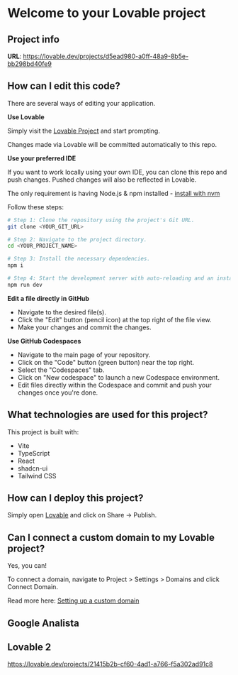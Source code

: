 # Welcome to your Lovable project

## Project info

**URL**: https://lovable.dev/projects/d5ead980-a0ff-48a9-8b5e-bb298bd40fe9

## How can I edit this code?

There are several ways of editing your application.

**Use Lovable**

Simply visit the [Lovable Project](https://lovable.dev/projects/d5ead980-a0ff-48a9-8b5e-bb298bd40fe9) and start prompting.

Changes made via Lovable will be committed automatically to this repo.

**Use your preferred IDE**

If you want to work locally using your own IDE, you can clone this repo and push changes. Pushed changes will also be reflected in Lovable.

The only requirement is having Node.js & npm installed - [install with nvm](https://github.com/nvm-sh/nvm#installing-and-updating)

Follow these steps:

```sh
# Step 1: Clone the repository using the project's Git URL.
git clone <YOUR_GIT_URL>

# Step 2: Navigate to the project directory.
cd <YOUR_PROJECT_NAME>

# Step 3: Install the necessary dependencies.
npm i

# Step 4: Start the development server with auto-reloading and an instant preview.
npm run dev
```

**Edit a file directly in GitHub**

- Navigate to the desired file(s).
- Click the "Edit" button (pencil icon) at the top right of the file view.
- Make your changes and commit the changes.

**Use GitHub Codespaces**

- Navigate to the main page of your repository.
- Click on the "Code" button (green button) near the top right.
- Select the "Codespaces" tab.
- Click on "New codespace" to launch a new Codespace environment.
- Edit files directly within the Codespace and commit and push your changes once you're done.

## What technologies are used for this project?

This project is built with:

- Vite
- TypeScript
- React
- shadcn-ui
- Tailwind CSS

## How can I deploy this project?

Simply open [Lovable](https://lovable.dev/projects/d5ead980-a0ff-48a9-8b5e-bb298bd40fe9) and click on Share -> Publish.

## Can I connect a custom domain to my Lovable project?

Yes, you can!

To connect a domain, navigate to Project > Settings > Domains and click Connect Domain.

Read more here: [Setting up a custom domain](https://docs.lovable.dev/features/custom-domain#custom-domain)

## Google Analista

<!-- Google tag (gtag.js) -->
<script async src="https://www.googletagmanager.com/gtag/js?id=G-Z7DQY3MXY5"></script>
<script>
  window.dataLayer = window.dataLayer || [];
  function gtag(){dataLayer.push(arguments);}
  gtag('js', new Date());

  gtag('config', 'G-Z7DQY3MXY5');
</script>

<!-- Google Tag Manager -->
<script>(function(w,d,s,l,i){w[l]=w[l]||[];w[l].push({'gtm.start':
new Date().getTime(),event:'gtm.js'});var f=d.getElementsByTagName(s)[0],
j=d.createElement(s),dl=l!='dataLayer'?'&l='+l:'';j.async=true;j.src=
'https://www.googletagmanager.com/gtm.js?id='+i+dl;f.parentNode.insertBefore(j,f);
})(window,document,'script','dataLayer','GTM-PVJ95HSJ');</script>
<!-- End Google Tag Manager -->

<!-- Google Tag Manager (noscript) -->

<noscript><iframe src="https://www.googletagmanager.com/ns.html?id=GTM-PVJ95HSJ"
height="0" width="0" style="display:none;visibility:hidden"></iframe></noscript>

<!-- End Google Tag Manager (noscript) -->

## Lovable 2

https://lovable.dev/projects/21415b2b-cf60-4ad1-a766-f5a302ad91c8
